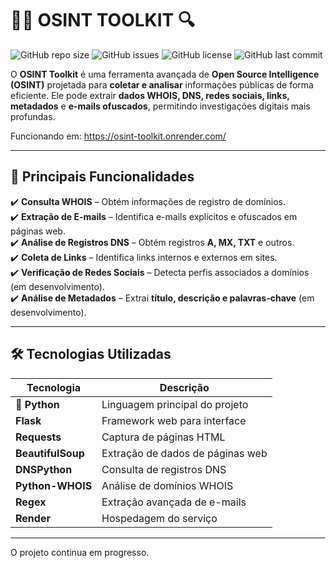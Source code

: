 # 🕵️‍♂️ OSINT TOOLKIT 🔍

![GitHub repo size](https://img.shields.io/github/repo-size/escariao/osint-toolkit)
![GitHub issues](https://img.shields.io/github/issues/escariao/osint-toolkit)
![GitHub license](https://img.shields.io/github/license/escariao/osint-toolkit)
![GitHub last commit](https://img.shields.io/github/last-commit/escariao/osint-toolkit)

O **OSINT Toolkit** é uma ferramenta avançada de **Open Source Intelligence (OSINT)** projetada para **coletar e analisar** informações públicas de forma eficiente. Ele pode extrair **dados WHOIS, DNS, redes sociais, links, metadados** e **e-mails ofuscados**, permitindo investigações digitais mais profundas.

Funcionando em: https://osint-toolkit.onrender.com/

---

## 🚀 **Principais Funcionalidades**
✔️ **Consulta WHOIS** – Obtém informações de registro de domínios.  
✔️ **Extração de E-mails** – Identifica e-mails explícitos e ofuscados em páginas web.  
✔️ **Análise de Registros DNS** – Obtém registros **A, MX, TXT** e outros.  
✔️ **Coleta de Links** – Identifica links internos e externos em sites.  
✔️ **Verificação de Redes Sociais** – Detecta perfis associados a domínios (em desenvolvimento).  
✔️ **Análise de Metadados** – Extrai **título, descrição e palavras-chave** (em desenvolvimento).  

---

## 🛠 **Tecnologias Utilizadas**
| Tecnologia | Descrição |
|------------|------------|
| **🐍 Python** | Linguagem principal do projeto |
| **Flask** | Framework web para interface |
| **Requests** | Captura de páginas HTML |
| **BeautifulSoup** | Extração de dados de páginas web |
| **DNSPython** | Consulta de registros DNS |
| **Python-WHOIS** | Análise de domínios WHOIS |
| **Regex** | Extração avançada de e-mails |
| **Render** | Hospedagem do serviço |

---
O projeto continua em progresso.
